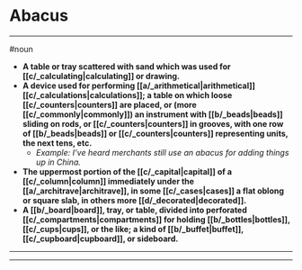 # Abacus
---
#noun
- **A table or tray scattered with sand which was used for [[c/_calculating|calculating]] or drawing.**
- **A device used for performing [[a/_arithmetical|arithmetical]] [[c/_calculations|calculations]]; a table on which loose [[c/_counters|counters]] are placed, or (more [[c/_commonly|commonly]]) an instrument with [[b/_beads|beads]] sliding on rods, or [[c/_counters|counters]] in grooves, with one row of [[b/_beads|beads]] or [[c/_counters|counters]] representing units, the next tens, etc.**
	- _Example: I’ve heard merchants still use an abacus for adding things up in China._
- **The uppermost portion of the [[c/_capital|capital]] of a [[c/_column|column]] immediately under the [[a/_architrave|architrave]], in some [[c/_cases|cases]] a flat oblong or square slab, in others more [[d/_decorated|decorated]].**
- **A [[b/_board|board]], tray, or table, divided into perforated [[c/_compartments|compartments]] for holding [[b/_bottles|bottles]], [[c/_cups|cups]], or the like; a kind of [[b/_buffet|buffet]], [[c/_cupboard|cupboard]], or sideboard.**
---
---
